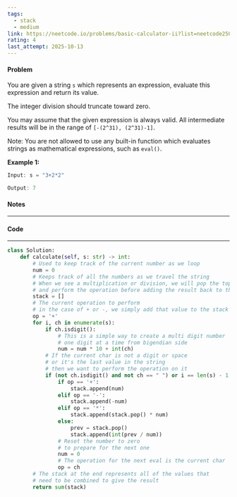 ```yaml
---
tags:
  - stack
  - medium
link: https://neetcode.io/problems/basic-calculator-ii?list=neetcode250
rating: 4
last_attempt: 2025-10-13
---
```

#### Problem
You are given a string `s` which represents an expression, evaluate this expression and return its value.

The integer division should truncate toward zero.

You may assume that the given expression is always valid. All intermediate results will be in the range of `[-(2^31), (2^31)-1]`.

Note: You are not allowed to use any built-in function which evaluates strings as mathematical expressions, such as `eval()`.

**Example 1:**

```java
Input: s = "3+2*2"

Output: 7
```

#### Notes
---


#### Code
---

```python
class Solution:
    def calculate(self, s: str) -> int:
        # Used to keep track of the current number as we loop
        num = 0
        # Keeps track of all the numbers as we travel the string
        # When we see a multiplication or division, we will pop the top value
        # and perform the operation before adding the result back to the stack
        stack = []
        # The current operation to perform 
        # in the case of + or -, we simply add that value to the stack
        op = '+'
        for i, ch in enumerate(s):
            if ch.isdigit():
                # This is a simple way to create a multi digit number
                # one digit at a time from bigendian side
                num = num * 10 + int(ch)
            # If the current char is not a digit or space
            # or it's the last value in the string
            # then we want to perform the operation on it
            if (not ch.isdigit() and not ch == " ") or i == len(s) - 1:
                if op == '+':
                    stack.append(num)
                elif op == '-':
                    stack.append(-num)
                elif op == '*':
                    stack.append(stack.pop() * num)
                else:
                    prev = stack.pop()
                    stack.append(int(prev / num))
                # Reset the number to zero
                # to prepare for the next one
                num = 0
                # The operation for the next eval is the current char
                op = ch
        # The stack at the end represents all of the values that
        # need to be combined to give the result
        return sum(stack)



```
